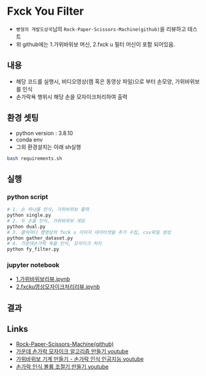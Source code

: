 # Fxck You Filter
* `빵형의 개발도상국`님의 `Rock-Paper-Scissors-Machine(github)`을 리뷰하고 테스트 
* 위 github에는 1.가위바위보 머신, 2.fxck u 필터 머신이 포함 되어있음. 

## 내용
* 해당 코드를 실행시, 비디오영상(캠 혹은 동영상 파일)으로 부터 손모양, 가위바위보를 인식
* 손가락욕 행위시 해당 손을 모자이크처리하여 출력 

## 환경 셋팅
 * python version : 3.8.10
 * conda env
 * 그외 환경설치는 아래 sh실행
```bash
bash requirements.sh
```

## 실행
### python script
```bash
# 1. 손 하나를 인식, 가위바위보 출력
python single.py
# 2. 두 손을 인식, 가위바위보 게임
python dual.py
# 3. 클릭마다 캠영상의 fxck u 이미지 데이터셋을 추가 수집, csv파일 생성
python gather_dataset.py
# 4. 가운데손가락 욕을 인식, 모자이크 처리
python fy_filter.py
```
### jupyter notebook
* [1.가위바위보리뷰.ipynb](https://github.com/duc-ke/kaggle-playground-group/blob/main/2.fxckU_filter_machine/jupyters/st1.%EA%B0%80%EC%9C%84%EB%B0%94%EC%9C%84%EB%B3%B4_%EC%9D%B8%EC%8B%9D%EA%B8%B0%EB%8A%A5%EB%A6%AC%EB%B7%B0.ipynb)
* [2.fxcku영상모자이크처리리뷰.ipynb](https://github.com/duc-ke/kaggle-playground-group/blob/main/2.fxckU_filter_machine/jupyters/st2.fxckU%ED%95%84%ED%84%B0%EB%A6%AC%EB%B7%B0.ipynb)

## 결과


## Links
* [Rock-Paper-Scissors-Machine(github)](https://github.com/kairess/Rock-Paper-Scissors-Machine)
* [가운데 손가락 모자이크 알고리즘 만들기 youtube](https://youtu.be/tQeuPrX821w)
* [가위바위보 기계 만들기 - 손가락 인식 인공지능 youtube](https://youtu.be/udeQhZHx-00)
* [손가락 인식 볼륨 조절기 만들기 youtube](https://youtu.be/CJSobYHYDo4)


